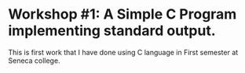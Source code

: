 # Workshop #1: A Simple C Program implementing standard output.

This is first work that I have done using C language in First semester at Seneca college.
